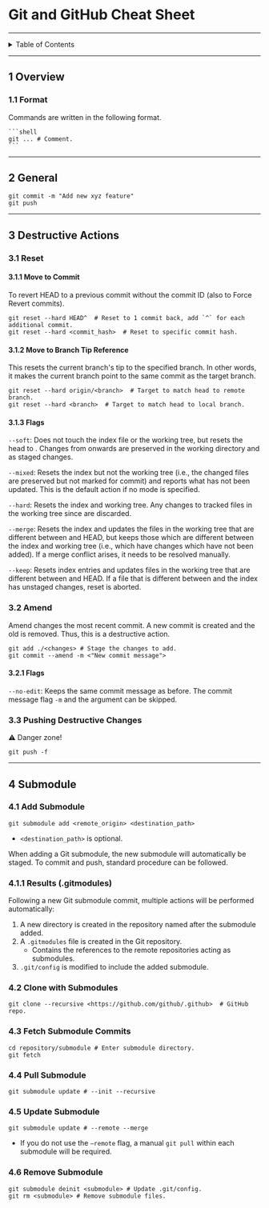 # Git and GitHub Cheat Sheet

---

<details markdown="1">
  <summary>Table of Contents</summary>

- [1 Overview](#1-Overview)
- [2 General](#2-general)
- [3 Destructive Actions](#3-destructive-actions)
    - [3.1 Reset](#31-reset)
        - [3.1.1 Move to Commit](#311-move-to-commit)
        - [3.1.2 Move to Branch Tip Reference](#312-move-to-branch-tip-reference)
        - [3.1.3 Flags](#313-flags)
    - [3.2 Amend](#32-amend)
        - [3.2.1 Flags](#321-flags)
    - [3.3 Pushing Destructive Changes](#33-pushing-destructive-changes)
- [4 Submodule](#411-results-gitmodules)
    - [4.1 Add Submodule](#41-add-submodule)
        - [4.1.1 Results (.gitmodules)](#411-results-gitmodules)
    - [4.2 Clone with Submodules](#42-clone-with-submodules)
    - [4.3 Fetch Submodule Commits](#43-fetch-submodule-commits)
    - [4.4 Pull Submodule](#44-pull-submodule)
    - [4.5 Update Submodule](#45-update-submodule)
    - [4.6 Remove Submodule](#46-remove-submodule)

</details>

---

## 1 Overview

### 1.1 Format

Commands are written in the following format.

````
```shell
git ... # Comment.
```
````

---

## 2 General

```shell
git commit -m "Add new xyz feature"
git push
```

---

## 3 Destructive Actions

### 3.1 Reset

#### 3.1.1 Move to Commit

To revert HEAD to a previous commit without the commit ID (also to Force Revert
commits).

```shell
git reset --hard HEAD^  # Reset to 1 commit back, add `^` for each additional commit.
git reset --hard <commit_hash>  # Reset to specific commit hash.
```

#### 3.1.2 Move to Branch Tip Reference

This resets the current branch's tip to the specified branch. In other words, it
makes the current branch point to the same commit as the target branch.

```shell
git reset --hard origin/<branch>  # Target to match head to remote branch.
git reset --hard <branch>  # Target to match head to local branch.
```

#### 3.1.3 Flags

`--soft`: Does not touch the index file or the working tree, but resets the head
to <commit>. Changes from <commit> onwards are preserved in the working
directory and as staged changes.

`--mixed`: Resets the index but not the working tree (i.e., the changed files
are preserved but not marked for commit) and reports what has not been updated.
This is the default action if no mode is specified.

`--hard`: Resets the index and working tree. Any changes to tracked files in the
working tree since <commit> are discarded.

`--merge`: Resets the index and updates the files in the working tree that are
different between <commit> and HEAD, but keeps those which are different between
the index and working tree (i.e., which have changes which have not been added).
If a merge conflict arises, it needs to be resolved manually.

`--keep`: Resets index entries and updates files in the working tree that are
different between <commit> and HEAD. If a file that is different between
<commit> and the index has unstaged changes, reset is aborted.

### 3.2 Amend

Amend changes the most recent commit. A new commit is created and the old is
removed. Thus, this is a destructive action.

```shell
git add ./<changes> # Stage the changes to add.
git commit --amend -m <"New commit message">
```

#### 3.2.1 Flags

`--no-edit`: Keeps the same commit message as before. The commit message
flag `-m` and the argument can be skipped.

### 3.3 Pushing Destructive Changes

⚠️ Danger zone!

```shell
git push -f
```

---

## 4 Submodule

### 4.1 Add Submodule

```shell
git submodule add <remote_origin> <destination_path>
```

- `<destination_path>` is optional.

When adding a Git submodule, the new submodule will automatically be
staged. To commit and push, standard procedure can be followed.

### 4.1.1 Results (.gitmodules)

Following a new Git submodule commit, multiple actions will be performed
automatically:

1. A new directory is created in the repository named after the submodule added.
2. A `.gitmodules` file is created in the Git repository.
    - Contains the references to the remote repositories acting as submodules.
3. `.git/config` is modified to include the added submodule.

### 4.2 Clone with Submodules

```shell
git clone --recursive <https://github.com/github/.github>  # GitHub repo.
```

### 4.3 Fetch Submodule Commits

```shell
cd repository/submodule # Enter submodule directory.
git fetch
```

### 4.4 Pull Submodule

```shell
git submodule update # --init --recursive
```

### 4.5 Update Submodule

```shell
git submodule update # --remote --merge
```

- If you do not use the `–remote` flag, a manual `git pull` within each
  submodule will be required.

### 4.6 Remove Submodule

```shell
git submodule deinit <submodule> # Update .git/config.
git rm <submodule> # Remove submodule files.
```
